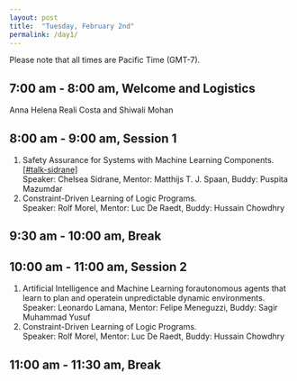 ```yaml
---
layout: post
title:  "Tuesday, February 2nd"
permalink: /day1/
---
```


Please note that all times are Pacific Time (GMT-7). 


7:00 am - 8:00 am, Welcome and Logistics 
----
Anna Helena Reali Costa and Shiwali Mohan

8:00 am - 9:00 am, Session 1
-----
1. Safety Assurance for Systems with Machine Learning Components. [[#talk-sidrane]](https://aaai2021-dc.slack.com/archives/C01KH3FTMSA)\
   Speaker: Chelsea Sidrane, Mentor: Matthijs T. J. Spaan, Buddy: Puspita Mazumdar
2. Constraint-Driven Learning of Logic Programs. \
   Speaker: Rolf Morel, Mentor: Luc De Raedt, Buddy: Hussain Chowdhry

9:30 am - 10:00 am, Break 
-----

10:00 am - 11:00 am, Session 2
-----
1. Artificial Intelligence and Machine Learning forautonomous agents that learn to plan and operatein unpredictable dynamic environments. \
   Speaker: Leonardo Lamana, Mentor: Felipe Meneguzzi, Buddy: Sagir Muhammad Yusuf
2. Constraint-Driven Learning of Logic Programs. \
   Speaker: Rolf Morel, Mentor: Luc De Raedt, Buddy: Hussain Chowdhry
   
11:00 am - 11:30 am, Break
-----
   
  
